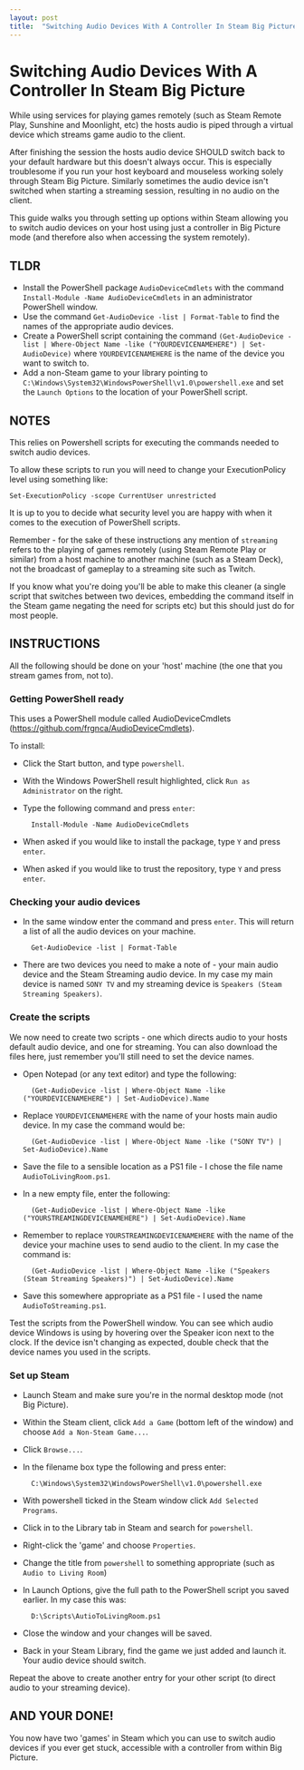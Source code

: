 ```yaml
---
layout: post
title:  "Switching Audio Devices With A Controller In Steam Big Picture"
---
```


# Switching Audio Devices With A Controller In Steam Big Picture

While using services for playing games remotely (such as Steam Remote Play, Sunshine and Moonlight, etc) the hosts audio is piped through a virtual device which streams game audio to the client.

After finishing the session the hosts audio device SHOULD switch back to your default hardware but this doesn't always occur. This is especially troublesome if you run your host keyboard and mouseless working solely through Steam Big Picture. Similarly sometimes the audio device isn't switched when starting a streaming session, resulting in no audio on the client.

This guide walks you through setting up options within Steam allowing you to switch audio devices on your host using just a controller in Big Picture mode (and therefore also when accessing the system remotely).


## TLDR
* Install the PowerShell package `AudioDeviceCmdlets` with the command `Install-Module -Name AudioDeviceCmdlets` in an administrator PowerShell window.
* Use the command `Get-AudioDevice -list | Format-Table` to find the names of the appropriate audio devices.
* Create a PowerShell script containing the command `(Get-AudioDevice -list | Where-Object Name -like ("YOURDEVICENAMEHERE") | Set-AudioDevice)` where `YOURDEVICENAMEHERE` is the name of the device you want to switch to.
* Add a non-Steam game to your library pointing to `C:\Windows\System32\WindowsPowerShell\v1.0\powershell.exe` and set the `Launch Options` to the location of your PowerShell script.

## NOTES
This relies on Powershell scripts for executing the commands needed to switch audio devices.

To allow these scripts to run you will need to change your ExecutionPolicy level using something like:

    Set-ExecutionPolicy -scope CurrentUser unrestricted

It is up to you to decide what security level you are happy with when it comes to the execution of PowerShell scripts.

Remember - for the sake of these instructions any mention of `streaming` refers to the playing of games remotely (using Steam Remote Play or similar) from a host machine to another machine (such as a Steam Deck), not the broadcast of gameplay to a streaming site such as Twitch.

If you know what you're doing you'll be able to make this cleaner (a single script that switches between two devices, embedding the command itself in the Steam game negating the need for scripts etc) but this should just do for most people.

## INSTRUCTIONS
All the following should be done on your 'host' machine (the one that you stream games from, not to).

### Getting PowerShell ready
This uses a PowerShell module called AudioDeviceCmdlets (https://github.com/frgnca/AudioDeviceCmdlets).

To install:

* Click the Start button, and type `powershell`.
* With the Windows PowerShell result highlighted, click `Run as Administrator` on the right.

* Type the following command and press `enter`:

        Install-Module -Name AudioDeviceCmdlets

* When asked if you would like to install the package, type `Y` and press `enter`.
* When asked if you would like to trust the repository, type `Y` and press `enter`.

### Checking your audio devices
* In the same window enter the command and press `enter`. This will return a list of all the audio devices on your machine.

        Get-AudioDevice -list | Format-Table

* There are two devices you need to make a note of - your main audio device and the Steam Streaming audio device. In my case my main device is named `SONY TV` and my streaming device is `Speakers (Steam Streaming Speakers)`.

### Create the scripts
We now need to create two scripts - one which directs audio to your hosts default audio device, and one for streaming. You can also download the files here, just remember you'll still need to set the device names.

* Open Notepad (or any text editor) and type the following:

        (Get-AudioDevice -list | Where-Object Name -like ("YOURDEVICENAMEHERE") | Set-AudioDevice).Name

* Replace `YOURDEVICENAMEHERE` with the name of your hosts main audio device. In my case the command would be:

        (Get-AudioDevice -list | Where-Object Name -like ("SONY TV") | Set-AudioDevice).Name

* Save the file to a sensible location as a PS1 file - I chose the file name `AudioToLivingRoom.ps1`.

* In a new empty file, enter the following:

        (Get-AudioDevice -list | Where-Object Name -like ("YOURSTREAMINGDEVICENAMEHERE") | Set-AudioDevice).Name

* Remember to replace `YOURSTREAMINGDEVICENAMEHERE` with the name of the device your machine uses to send audio to the client. In my case the command is:

        (Get-AudioDevice -list | Where-Object Name -like ("Speakers (Steam Streaming Speakers)") | Set-AudioDevice).Name

* Save this somewhere appropriate as a PS1 file - I used the name `AudioToStreaming.ps1`.

Test the scripts from the PowerShell window. You can see which audio device Windows is using by hovering over the Speaker icon next to the clock. If the device isn't changing as expected, double check that the device names you used in the scripts.

### Set up Steam
* Launch Steam and make sure you're in the normal desktop mode (not Big Picture).
* Within the Steam client, click `Add a Game` (bottom left of the window) and choose `Add a Non-Steam Game...`.
* Click `Browse...`.
* In the filename box type the following and press enter:

        C:\Windows\System32\WindowsPowerShell\v1.0\powershell.exe
* With powershell ticked in the Steam window click `Add Selected Programs`.
* Click in to the Library tab in Steam and search for `powershell`.
* Right-click the 'game' and choose `Properties`.
* Change the title from `powershell` to something appropriate (such as `Audio to Living Room`)
* In Launch Options, give the full path to the PowerShell script you saved earlier. In my case this was:

        D:\Scripts\AutioToLivingRoom.ps1
* Close the window and your changes will be saved.

* Back in your Steam Library, find the game we just added and launch it. Your audio device should switch.

Repeat the above to create another entry for your other script (to direct audio to your streaming device).

## AND YOUR DONE!
You now have two 'games' in Steam which you can use to switch audio devices if you ever get stuck, accessible with a controller from within Big Picture.